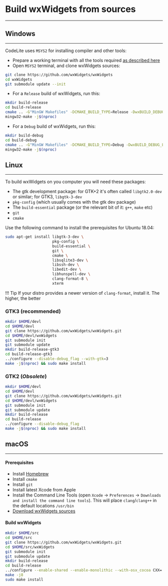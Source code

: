 # Build wxWidgets from sources
---

## Windows
---

CodeLite uses `MSYS2` for installing compiler and other tools:

- Prepare a working terminal with all the tools required [as described here][4]
- Open `MSYS2` terminal, and clone wxWidgets sources:

```bash
git clone https://github.com/wxWidgets/wxWidgets
cd wxWidgets
git submodule update --init
```

- For a `Release` build of wxWidgets, run this:

```bash
mkdir build-release
cd build-release
cmake .. -G"MinGW Makefiles" -DCMAKE_BUILD_TYPE=Release -DwxBUILD_DEBUG_LEVEL=0
mingw32-make -j$(nproc)
```

- For a `Debug` build of wxWidgets, run this:

```bash
mkdir build-debug
cd build-debug
cmake .. -G"MinGW Makefiles" -DCMAKE_BUILD_TYPE=Debug -DwxBUILD_DEBUG_LEVEL=1
mingw32-make -j$(nproc)
```

## Linux
---

To build wxWidgets on you computer you will need these packages:

- The gtk development package: for GTK+2 it's often called `libgtk2.0-dev` or similar; for GTK3, `libgtk-3-dev`
- `pkg-config` (which usually comes with the gtk dev package) 
- The `build-essential` package (or the relevant bit of it: `g++`, `make` etc)
- `git`
- `cmake`

Use the following command to install the prerequisites for Ubuntu 18.04:

```bash
sudo apt-get install libgtk-3-dev \
                     pkg-config \
                     build-essential \
                     git \
                     cmake \
                     libsqlite3-dev \
                     libssh-dev \
                     libedit-dev \
                     libhunspell-dev \
                     clang-format-8 \
                     xterm
```

!!! Tip
    If your distro provides a newer version of `clang-format`, install it. The higher, the better

### GTK3 (**recommended**)

```bash
mkdir $HOME/devl
cd $HOME/devl
git clone https://github.com/wxWidgets/wxWidgets.git
cd $HOME/devl/wxWidgets
git submodule init
git submodule update
mkdir build-release-gtk3
cd build-release-gtk3
../configure --disable-debug_flag --with-gtk=3
make -j$(nproc) && sudo make install
```

### GTK2 (*Obsolete*)

```bash
mkdir $HOME/devl
cd $HOME/devl
git clone https://github.com/wxWidgets/wxWidgets.git
cd $HOME/devl/wxWidgets
git submodule init
git submodule update
mkdir build-release
cd build-release
../configure --disable-debug_flag
make -j$(nproc) && sudo make install
```

## macOS
---

#### Prerequisites

- Install [Homebrew][1]
- Install `cmake`
- Install `git`
- Install latest Xcode from Apple
- Install the Command Line Tools (open `Xcode` &#8594;  `Preferences` &#8594;  `Downloads and install the command line tools`). This will place `clang`/`clang++` in the default locations `/usr/bin`
- [Download wxWidgets sources][2]

#### Build wxWidgets

```bash
mkdir $HOME/src
cd $HOME/src
git clone https://github.com/wxWidgets/wxWidgets.git
cd $HOME/src/wxWidgets
git submodule init
git submodule update
mkdir build-release
cd build-release
../configure --enable-shared --enable-monolithic --with-osx_cocoa CXX='clang++ -std=c++11 -stdlib=libc++' CC=clang --disable-debug --disable-mediactrl
make -j8
sudo make install
```

 [1]: https://brew.sh/
 [2]: https://wxwidgets.org/downloads/
 [3]: https://www.wxwidgets.org/downloads
 [4]: /build/mingw_builds/#prepare-a-working-environment